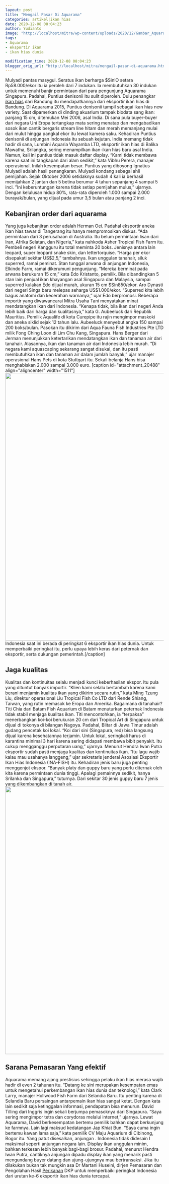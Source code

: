 ```yaml
---
layout: post
title: "Mengail Pasar Di Aquarama"
categories: artikel|ikan hias
date: 2020-12-08 08:04:23
author: Yudianto
image: "http://localhost/mitra/wp-content/uploads/2020/12/Gambar_Aquarama_1024x678.jpg"
tags:
- Aquarama
- eksportir ikan
- ikan hias dunia

modification_time: 2020-12-08 08:04:23
blogger_orig_url: "http://localhost/mitra/mengail-pasar-di-aquarama.html"
---
```


Mulyadi pantas masygul. Seratus ikan berharga $SinlO setara Rp58.000/ekor itu ia peroleh dari 7 indukan. Ia membutuhkan 30 indukan untuk memenuhi banjir permintaan dari para pengunjung Aquarama Singapura. Padahal, Puntius denisonii itu sulit diperoleh. Dulu penangkar <a class="wpil_keyword_link " title="ikan hias" href="http://127.0.0.1/mitra/ikan-hias" data-wpil-keyword-link="linked">ikan hias</a> dari Bandung itu mendapatkannya dari eksportir ikan hias di Bandung.
Di Aquarama 2015, Puntius denisonii tampil sebagai ikan hias new variety. Saat dipamerkan di dinding akuarium tampak biodata sang ikan: panjang 15 cm, ditemukan Mei 2006, asal India. Di sana pula buyer-buyer dari negara Uni Eropa tertangkap mata sering menatap dan mengabadikan sosok ikan cantik bergaris stream line hitam dan merah memanjang mulai dari mulut hingga pangkal ekor itu lewat kamera saku.
Kehadiran Puntius denisonii di anjungan Indonesia itu sebuah kejutan. India memang tidak hadir di sana, Lumbini Aquaria Wayamba LTD, eksportir ikan hias di Balika Mawatha, Srilangka, sering menampilkan ikan-ikan hias baru asal India. Namun, kali ini puntius tidak masuk daftar display. “Kami tidak membawa karena saat ini tangkapan dari alam sedikit,” kata Vibhu Perera, manajer operasional.
Inilah kesempatan besar. Puntius yang diboyong Ignatius Mulyadi adalah hasil penangkaran. Mulyadi kondang sebagai ahli pemijahan. Sejak Oktober 2006 setidaknya sudah 4 kali ia berhasil memijahkan 2 jantan dan 5 betina berumur 4 tahun sepanjang 4 sampai 5 inci. ”Ini keberuntungan karena tidak setiap pemijahan mulus,” ujarnya. Dengan kelulusan hidup 80%, rata-rata diperoleh 1.000 sampai 2.000 burayak/bulan, yang dijual pada umur 3,5 bulan atau panjang 2 inci.
<h2 id="Memancing">Kebanjiran order dari aquarama</h2>
Yang juga kebanjiran order adalah Herman Oei. Padahal eksportir aneka ikan hias tawar di Tangerang itu hanya mempromosikan diskus. “Ada permintaan dari 3 perusahaan di Australia. Itu belum permintaan lisan dari Iran, Afrika Selatan, dan Nigeria,” kata nahkoda Asher Tropical Fish Farm itu. Pembeli negeri Kangguru itu total meminta 20 boks. Jenisnya antara lain leopard, super leopard snake skin, dan lettertorquise. “Harga per ekor disepakati sekitar US$2,5,” tambahnya.
Ikan unggulan tanahair, siluk superred, ramai peminat. Stan tunggal arwana di anjungan Indonesia, Elkindo Farm, ramai dikerumuni pengunjung. “Mereka berminat pada arwana berukuran 15 cm,” kata Edo Kristanto, pemilik. Bila dibandingkan 5 stan lain penjual ikan khayangan asal Singapura dan Malaysia, sampai superred kulakan Edo dijual murah, ukuran 15 cm $Sin850/ekor. Aro Dynasti dari negeri Singa baru melepas seharga US$1.000/ekor. “Superred kita lebih bagus anatomi dan kecerahan warnanya,” ujar Edo berpromosi.
Beberapa importir yang diwawancarai Mitra Usaha Tani menyatakan minat mendatangkan ikan dari Indonesia. “Kenapa tidak, bila ikan dari negeri Anda lebih baik dari harga dan kualitasnya,” kata G. Aubeeluck dari Republik Mauritius. Pemilik Aqualife di kota Curepipe itu rajin mengimpor maskoki dan aneka siklid sejak 12 tahun lalu. Aubeeluck menyebut angka 150 sampai 200 boks/bulan. Pasokan itu dikirim dari Aqua Fauna Fish Industries Pte LTD milik Fong Ching Loon di Lim Chu Kang, Singapura.
Hans Berger dari Jerman menunjukkan ketertarikan mendatangkan ikan dan tanaman air dari tanahair. Alasannya, ikan dan tanaman air dari Indonesia lebih murah. “Di negara kami aquascaping sekarang sangat disukai, dan itu pasti membutuhkan ikan dan tanaman air dalam jumlah banyak,” ujar manajer operasional Hans Pets di kota Stuttgart itu. Sekali belanja Hans bisa menghabiskan 2.000 sampai 3.000 euro.
[caption id="attachment_20488" align="aligncenter" width="1511"]<a href="http://127.0.0.1/mitra/wp-content/uploads/2020/12/Aquarama-singapur.jpg"><img class="wp-image-20488 size-full" src="http://127.0.0.1/mitra/wp-content/uploads/2020/12/Aquarama-singapur.jpg" alt="" width="1511" height="850" /></a> Indonesia saat ini berada di peringkat 6 eksportir ikan hias dunia. Untuk memperbaiki peringkat itu, perlu upaya lebih keras dari peternak dan eksportir, serta dukungan pemerintah.[/caption]
<h2 id="kualitas">Jaga kualitas</h2>
Kualitas dan kontinuitas selalu menjadi kunci keberhasilan ekspor. Itu pula yang dituntut banyak importir. “Klien kami selalu bertambah karena kami berani menjamin kualitas ikan yang dikirim secara rutin,” kata Ming Tzung Liu, direktur operasional Liu Tropical Fish Co LTD dari Rende Shiang, Taiwan, yang rutin memasok ke Eropa dan Amerika.
Bagaimana di tanahair? Titi Chia dari Batam Fish Aquarium di Batam menuturkan peternak Indonesia tidak stabil menjaga kualitas ikan. Titi mencontohkan, ia “terpaksa” menerbangkan koi-koi berukuran 20 cm dari Tropical Art di Singapura untuk dijual di tokonya di bilangan Nagoya. Padahal, Blitar di Jawa Timur adalah gudang pencetak koi lokal. “Koi dari sini (Singapura, red) bisa langsung dijual karena kesehatannya terjamin. Untuk lokal, seringkali harus di karantina minimal 3 hari karena sering didapati membawa bibit penyakit. Itu cukup mengganggu perputaran uang,” ujarnya.
Menurut Hendra Iwan Putra eksportir sudah pasti menjaga kualitas dan kontinuitas ikan. “Itu lagu wajib kalau mau usahanya langgeng,” ujar sekretaris jenderal Asosiasi Eksportir Ikan Hias Indonesia (INA-FISH) itu. Kehadiran jenis baru juga penting menggenjot ekspor. “Banyak platy dan guppy baru yang perlu diternak oleh kita karena permintaan dunia tinggi.
Apalagi pemainnya sedikit, hanya Srilanka dan Singapura,” tuturnya. Dari sekitar 30 jenis guppy baru 7 jenis yang dikembangkan di tanah air.
<a href="http://127.0.0.1/mitra/wp-content/uploads/2020/12/Aquarama.jpg"><img class="aligncenter wp-image-20489 size-full" src="http://127.0.0.1/mitra/wp-content/uploads/2020/12/Aquarama.jpg" alt="" width="1511" height="850" /></a>
<h2 id="Pemasaran">Sarana Pemasaran Yang efektif</h2>
Aquarama memang ajang prestisius sehingga pelaku ikan hias merasa wajib hadir di even 2 tahunan itu. “Datang ke sini merupakan kesempatan emas untuk mengetahui perkembangan ikan hias dunia dan teknologi,” kata Clark Larry, manajer Hollwood Fish Farm dari Selandia Baru. Itu penting karena di Selandia Baru persaingan antarpemain ikan hias sangat ketat. Dengan kata lain sedikit saja ketinggalan informasi, pendapatan bisa menurun.
David Tilling dari Inggris ingin sekali berjumpa pemasoknya dari Singapura. “Saya sering mengimpor tetra dan corydoras melalui internet,” ujarnya. Lewat Aquarama, David berkesempatan bertemu pemilik bahkan dapat berkunjung ke farmnya. Lain lagi maksud kedatangan Jap Khiat Bun. “Saya cuma ingin bertemu kawan lama saja,” kata pemilik CV Maju Aquarium di Cibinong, Bogor itu.
Yang patut disesalkan, anjungan . Indonesia tidak didesain I maksimal seperti anjungan negara lain. Display ikan unggulan minim, bahkan terkesan lebih banyak bagi-bagi brosur. Padahal, menurut Hendra Iwan Putra, cantiknya anjungan dipadu display ikan yang menarik pasti mengundang buyer datang dan ujung-ujungnya mau bertransaksi. Jika itu dilakukan bukan tak mungkin asa Dr Martani Huseini, dirjen Pemasaran dan Pengolahan Hasil <a class="wpil_keyword_link " title="Perikanan" href="http://127.0.0.1/mitra/perikanan" data-wpil-keyword-link="linked">Perikanan</a> DKP untuk memperbaiki peringkat Indonesia dari urutan ke-6 eksportir ikan hias dunia tercapai.

